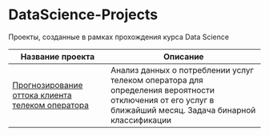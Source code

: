 # DataScience-Projects

Проекты, созданные в рамках прохождения курса Data Science

| Название проекта | Описание |
| ----------- | ----------- |
| [Прогнозирование оттока клиента телеком оператора](https://github.com/KhokhlovaTatiana/DataScience-Projects/blob/a88ab244caa1adb7de408b35020cc6416d1f3001/churn%20forecast%20Telco.ipynb) | Анализ данных о потреблении услуг телеком оператора для определения вероятности отключения от его услуг в ближайший месяц. Задача бинарной классификации|

